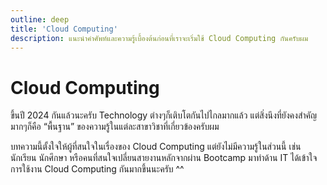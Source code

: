 ```yaml
---
outline: deep
title: 'Cloud Computing'
description: แนะนำคำศัพท์และความรู้เบื้องต้นก่อนที่เราจะเริ่มใช้ Cloud Computing กันครับผม
---
```


# Cloud Computing
ขึ้นปี 2024 กันแล้วนะครับ Technology ต่างๆก็เติบโตกันไปไกลมากแล้ว แต่สิ่งนึงที่ยังคงสำคัญมากๆก็คือ “พื้นฐาน” ของความรู้ในแต่ละสาขาวิชาที่เกี่ยวข้องครับผม

บทความนี้ตั้งใจให้ผู้ที่สนใจในเรื่องของ Cloud Computing แต่ยังไม่มีความรู้ในส่วนนี้ เช่นนักเรียน นักศึกษา หรือคนที่สนใจเปลี่ยนสายงานหลักจากผ่าน Bootcamp มาทำด้าน IT ได้เข้าใจการใช้งาน Cloud Computing กันมากขึ้นนะครับ ^^

